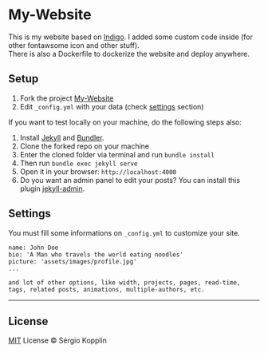 # My-Website

This is my website based on [Indigo](https://github.com/sergiokopplin/indigo). I added some custom code inside (for other fontawsome icon and other stuff).  
There is also a Dockerfile to dockerize the website and deploy anywhere.
## Setup

1. Fork the project [My-Website](https://github.com/hellscrimson/my-website/fork)
2. Edit `_config.yml` with your data (check <a href="README.md#settings">settings</a> section)

If you want to test locally on your machine, do the following steps also:

1. Install [Jekyll](https://jekyllrb.com) and [Bundler](https://bundler.io/).
2. Clone the forked repo on your machine
3. Enter the cloned folder via terminal and run `bundle install`
4. Then run `bundle exec jekyll serve`
5. Open it in your browser: `http://localhost:4000`
6. Do you want an admin panel to edit your posts? You can install this plugin [jekyll-admin](https://jekyll.github.io/jekyll-admin/).

## Settings

You must fill some informations on `_config.yml` to customize your site.

```
name: John Doe
bio: 'A Man who travels the world eating noodles'
picture: 'assets/images/profile.jpg'
...

and lot of other options, like width, projects, pages, read-time, tags, related posts, animations, multiple-authors, etc.
```

---
## License

[MIT](https://kopplin.mit-license.org/) License © Sérgio Kopplin
